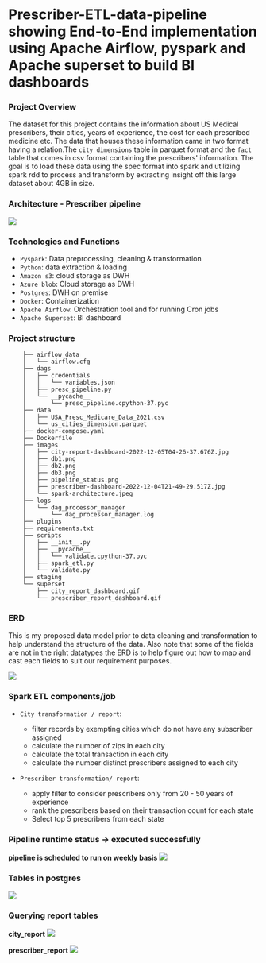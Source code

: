 # Prescriber-ETL-data-pipeline showing End-to-End implementation using Apache Airflow, pyspark and Apache superset to build BI dashboards

### Project Overview
The dataset for this project contains the information about US Medical prescribers, their cities, years of experience, the cost for each prescribed medicine etc. The data that houses these information came in two format having a relation.The `city dimensions` table in parquet format and the `fact` table that comes in csv format containing the prescribers' information. The goal is to load these data using the spec format into spark and utilizing spark rdd to process and transform by extracting insight off this large dataset about 4GB in size.

### Architecture - Prescriber pipeline
![](https://github.com/sonam-desai/MedicalPrescribers-ETL-Airflow-Pyspark/tree/7fc2a2c7f284233013d51c076481192a91bbc6ea/images/spark-architecture.png)

### Technologies and Functions
  - `Pyspark`: Data preprocessing, cleaning & transformation
  - `Python`: data extraction & loading
  - `Amazon s3`: cloud storage as DWH
  - `Azure blob`: Cloud storage as DWH
  - `Postgres`: DWH on premise
  - `Docker`: Containerization 
  - `Apache Airflow`: Orchestration tool and for running Cron jobs
  - `Apache Superset`: BI dashboard

### Project structure
        
        ├── airflow_data
        │   └── airflow.cfg
        ├── dags
        │   ├── credentials
        │   │   └── variables.json
        │   ├── presc_pipeline.py
        │   └── __pycache__
        │       └── presc_pipeline.cpython-37.pyc
        ├── data
        │   ├── USA_Presc_Medicare_Data_2021.csv
        │   └── us_cities_dimension.parquet
        ├── docker-compose.yaml
        ├── Dockerfile
        ├── images
        │   ├── city-report-dashboard-2022-12-05T04-26-37.676Z.jpg
        │   ├── db1.png
        │   ├── db2.png
        │   ├── db3.png
        │   ├── pipeline_status.png
        │   ├── prescriber-dashboard-2022-12-04T21-49-29.517Z.jpg
        │   └── spark-architecture.jpeg
        ├── logs
        │   └── dag_processor_manager
        │       └── dag_processor_manager.log
        ├── plugins
        ├── requirements.txt
        ├── scripts
        │   ├── __init__.py
        │   ├── __pycache__
        │   │   └── validate.cpython-37.pyc
        │   ├── spark_etl.py
        │   └── validate.py
        ├── staging
        └── superset
            ├── city_report_dashboard.gif
            └── prescriber_report_dashboard.gif

### ERD
This is my proposed data model prior to data cleaning and transformation to help understand the structure of the data. Also note that some of the fields are not in the right datatypes the ERD is to help figure out how to map and cast each fields to suit our requirement purposes.

![](https://sonam-desai.github.io/MedicalPrescribers-ETL-Airflow-Pyspark/images/ERD.png)

### Spark ETL components/job
  - `City transformation / report`: 
          
      -  filter records by exempting cities which do not have any subscriber assigned
      -  calculate the number of zips in each city
      -  calculate the total transaction in each city
      -  calculate the number distinct prescribers assigned to each city
      
  -  `Prescriber transformation/ report`:
      
      -   apply filter to consider prescribers only from 20 - 50 years of experience
      -   rank the prescribers based on their transaction count for each state
      -   Select top 5 prescribers from each state
      
### Pipeline runtime status -> executed successfully
**pipeline is scheduled to run on weekly basis**
![](https://sonam-desai.github.io/MedicalPrescribers-ETL-Airflow-Pyspark/images/pipeline_status.png)

  
### Tables in postgres
![](https://sonam-desai.github.io/MedicalPrescribers-ETL-Airflow-Pyspark/images/db1.png)


### Querying report tables

**city_report**
![](https://sonam-desai.github.io/MedicalPrescribers-ETL-Airflow-Pyspark/images/db2.png)


**prescriber_report**
![](https://sonam-desai.github.io/MedicalPrescribers-ETL-Airflow-Pyspark/images/db3.png)






